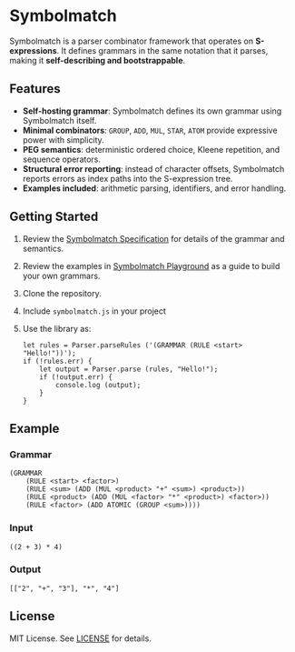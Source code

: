 # Symbolmatch

Symbolmatch is a parser combinator framework that operates on **S-expressions**. It defines grammars in the same notation that it parses, making it **self-describing and bootstrappable**.  

## Features

- **Self-hosting grammar**: Symbolmatch defines its own grammar using Symbolmatch itself.  
- **Minimal combinators**: `GROUP`, `ADD`, `MUL`, `STAR`, `ATOM` provide expressive power with simplicity.  
- **PEG semantics**: deterministic ordered choice, Kleene repetition, and sequence operators.  
- **Structural error reporting**: instead of character offsets, Symbolmatch reports errors as index paths into the S-expression tree.  
- **Examples included**: arithmetic parsing, identifiers, and error handling.

## Getting Started

1. Review the [Symbolmatch Specification](https://tearflake.github.io/symbolmatch/docs/symbolmatch) for details of the grammar and semantics.  
2. Review the examples in [Symbolmatch Playground](https://tearflake.github.io/symbolmatch/playground/) as a guide to build your own grammars.  
3. Clone the repository.  
4. Include `symbolmatch.js` in your project  
5. Use the library as:  

       let rules = Parser.parseRules ('(GRAMMAR (RULE <start> "Hello!"))');
       if (!rules.err) {
           let output = Parser.parse (rules, "Hello!");
           if (!output.err) {
               console.log (output);
           }
       }

## Example

### Grammar

```
(GRAMMAR
    (RULE <start> <factor>)
    (RULE <sum> (ADD (MUL <product> "+" <sum>) <product>))
    (RULE <product> (ADD (MUL <factor> "*" <product>) <factor>))
    (RULE <factor> (ADD ATOMIC (GROUP <sum>))))
```

### Input

```
((2 + 3) * 4)
```

### Output

```
[["2", "+", "3"], "*", "4"]
```

## License

MIT License. See [LICENSE](LICENSE) for details.
